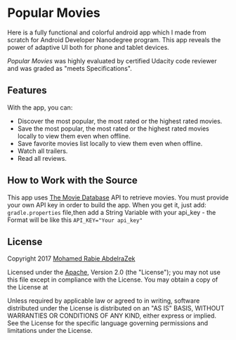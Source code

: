 # Popular Movies

Here is a fully functional and colorful android app which I made from scratch for Android Developer Nanodegree program.
This app reveals the power of adaptive UI both for phone and tablet devices.

*Popular Movies* was highly evaluated by certified Udacity code reviewer and was graded as "meets Specifications".

## Features

With the app, you can:
* Discover the most popular, the most rated or the highest rated movies.
* Save the most popular, the most rated or the highest rated movies locally to view them even when offline.
* Save favorite movies list locally to view them even when offline.
* Watch all trailers.
* Read  all reviews.

## How to Work with the Source

This app uses [The Movie Database](https://www.themoviedb.org/documentation/api) API to retrieve movies.
You must provide your own API key in order to build the app. When you get it, just add:
    ```
    gradle.properties
    ```
   file,then add a String Variable with your api_key - the Format will be like this
    ```
    API_KEY="Your api_key"
    ```

## License

Copyright 2017 [Mohamed Rabie AbdelraZek](https://www.facebook.com/MohamedAbdelraZzZek)

Licensed under the [Apache]( http://www.apache.org/licenses/LICENSE-2.0), Version 2.0 (the "License");
you may not use this file except in compliance with the License.
You may obtain a copy of the License at



Unless required by applicable law or agreed to in writing, software
distributed under the License is distributed on an "AS IS" BASIS,
WITHOUT WARRANTIES OR CONDITIONS OF ANY KIND, either express or implied.
See the License for the specific language governing permissions and
limitations under the License.